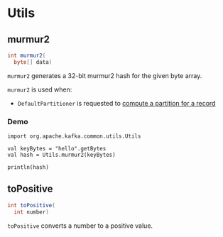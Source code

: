 # Utils

## <span id="murmur2"> murmur2

```java
int murmur2(
  byte[] data)
```

`murmur2` generates a 32-bit murmur2 hash for the given byte array.

`murmur2` is used when:

* `DefaultPartitioner` is requested to [compute a partition for a record](producer/DefaultPartitioner.md#partition)

### <span id="murmur2-demo"> Demo

```text
import org.apache.kafka.common.utils.Utils

val keyBytes = "hello".getBytes
val hash = Utils.murmur2(keyBytes)

println(hash)
```

## <span id="toPositive"> toPositive

```java
int toPositive(
  int number)
```

`toPositive` converts a number to a positive value.
